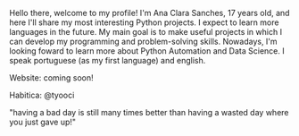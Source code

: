 Hello there, welcome to my profile!
I'm Ana Clara Sanches, 17 years old, and here I'll share my most interesting Python projects. I expect to learn more languages in the future.
My main goal is to make useful projects in which I can develop my programming and problem-solving skills.
Nowadays, I'm looking foward to learn more about Python Automation and Data Science.
I speak portuguese (as my first language) and english.

Website: coming soon!

Habitica: @tyooci

  "having a bad day is still many times better than having a wasted day where you just gave up!"
